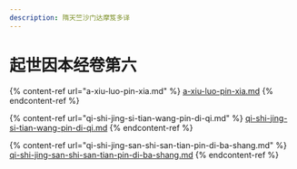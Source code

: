 ```yaml
---
description: 隋天竺沙门达摩笈多译
---
```


# 起世因本经卷第六

{% content-ref url="a-xiu-luo-pin-xia.md" %}
[a-xiu-luo-pin-xia.md](a-xiu-luo-pin-xia.md)
{% endcontent-ref %}

{% content-ref url="qi-shi-jing-si-tian-wang-pin-di-qi.md" %}
[qi-shi-jing-si-tian-wang-pin-di-qi.md](qi-shi-jing-si-tian-wang-pin-di-qi.md)
{% endcontent-ref %}

{% content-ref url="qi-shi-jing-san-shi-san-tian-pin-di-ba-shang.md" %}
[qi-shi-jing-san-shi-san-tian-pin-di-ba-shang.md](qi-shi-jing-san-shi-san-tian-pin-di-ba-shang.md)
{% endcontent-ref %}

